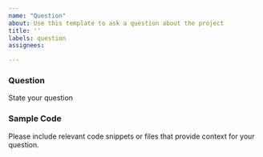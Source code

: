 ```yaml
---
name: "Question"
about: Use this template to ask a question about the project
title: ''
labels: question
assignees: 

---
```


### Question

State your question

### Sample Code

Please include relevant code snippets or files that provide context for your question.
